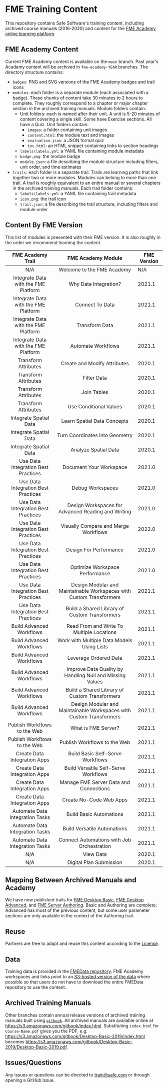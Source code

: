 # FME Training Content

This repository contains Safe Software's training content, including archived course manuals (2016-2020) and content for the [FME Academy online learning platform](https://community.safe.com/s/academy).

## FME Academy Content

Current FME Academy content is available on the `main` branch. Past year's Academy content will be archived in `fme-academy-YEAR` branches. The directory structure contains:

- `badges`: PNG and SVG versions of the FME Academy badges and trail icons
- `modules`: each folder is a separate module (each associated with a badge). These chunks of content take 30 minutes to 2 hours to complete. They roughly correspond to a chapter or major chapter section in the archived training manuals. Module folders contain:
  - Unit folders: each is named after their unit. A unit is 5-20 minutes of content covering a single skill. Some have Exercise sections. All have a Quiz. Unit folders contain:
    - `images`: a folder containing unit images
    - `content.html`: the module text and images
    - `evaluation.json`: a JSON format quiz
    - `toc.html`: an HTML snippet containing links to section headings
  - `labels\labels.yml`: a YAML file containing module metadata
  - `badge.png`: the module badge
  - `module.json`: a file describing the module structure including filters, unit order, and time estimates
- `trails`: each folder is a separate trail. Trails are learning paths that link together two or more modules. Modules can belong to more than one trail. A trail is roughly equivalent to an entire manual or several chapters in the archived training manuals. Each trail folder contains:
  - `labels\labels.yml`: a YAML file containing trail metadata
  - `icon.png`: the trail icon
  - `trail.json`: a file describing the trail structure, including filters and module order

## Content By FME Version

This list of modules is presented with their FME version. It is also roughly in the order we recommend learning the content.

|           FME Academy Trail          |                             FME Academy Module                      | FME Version |
|:------------------------------------:|:-------------------------------------------------------------------:|-------------|
| N/A                                  | Welcome to the FME Academy                                          | N/A         |
| Integrate Data with the FME Platform | Why Data Integration?                                               | 2021.1      |
| Integrate Data with the FME Platform | Connect To Data                                                     | 2021.1      |
| Integrate Data with the FME Platform | Transform Data                                                      | 2021.1      |
| Integrate Data with the FME Platform | Automate Workflows                                                  | 2021.1      |
| Transform Attributes                 | Create and Modify Attributes                                        | 2020.1      |
| Transform Attributes                 | Filter Data                                                         | 2020.1      |
| Transform Attributes                 | Join Tables                                                         | 2020.1      |
| Transform Attributes                 | Use Conditional Values                                              | 2020.1      |
| Integrate Spatial Data               | Learn Spatial Data Concepts                                         | 2020.1      |
| Integrate Spatial Data               | Turn Coordinates into Geometry                                      | 2020.1      |
| Integrate Spatial Data               | Analyze Spatial Data                                                | 2020.1      |
| Use Data Integration Best Practices  | Document Your Workspace                                             | 2021.0      |
| Use Data Integration Best Practices  | Debug Workspaces                                                    | 2021.0      |
| Use Data Integration Best Practices  | Design Workspaces for Advanced Reading and Writing                  | 2021.0      |
| Use Data Integration Best Practices  | Visually Compare and Merge Workflows                                | 2022.0      |
| Use Data Integration Best Practices  | Design For Performance                                              | 2021.0      |
| Use Data Integration Best Practices  | Optimize Workspace Performance                                      | 2021.0      |
| Use Data Integration Best Practices  | Design Modular and Maintainable Workspaces with Custom Transformers | 2021.1      |
| Use Data Integration Best Practices  | Build a Shared Library of Custom Transformers                       | 2021.1      |
| Build Advanced Workflows             | Read From and Write To Multiple Locations                           | 2021.1      |
| Build Advanced Workflows             | Work with Multiple Data Models Using Lists                          | 2021.1      |
| Build Advanced Workflows             | Leverage Ordered Data                                               | 2021.1      |
| Build Advanced Workflows             | Improve Data Quality by Handling Null and Missing Values            | 2021.1      |
| Build Advanced Workflows             | Build a Shared Library of Custom Transformers                       | 2021.1      |
| Build Advanced Workflows             | Design Modular and Maintainable Workspaces with Custom Transformers | 2021.1      |
| Publish Workflows to the Web         | What is FME Server?                                                 | 2021.1      |
| Publish Workflows to the Web         | Publish Workflows to the Web                                        | 2021.1      |
| Create Data Integration Apps         | Build Basic Self-Serve Workflows                                    | 2021.1      |
| Create Data Integration Apps         | Build Versatile Self-Serve Workflows                                | 2021.1      |
| Create Data Integration Apps         | Manage FME Server Data and Connections                              | 2021.1      |
| Create Data Integration Apps         | Create No-Code Web Apps                                             | 2021.1      |
| Automate Data Integration Tasks      | Build Basic Automations                                             | 2021.1      |
| Automate Data Integration Tasks      | Build Versatile Automations                                         | 2021.1      |
| Automate Data Integration Tasks      | Connect Automations with Job Orchestration                          | 2021.1      |
| N/A                                  | View Data                                                           | 2020.1      |
| N/A                                  | Digital Plan Submission                                             | 2020.1      |

## Mapping Between Archived Manuals and Academy

We have now published trails for [FME Desktop Basic](https://safe.my.trailhead.com/en/content/safe/trails/fme-desktop-basic), [FME Desktop Advanced](https://safe.my.trailhead.com/en/content/safe/trails/fme-desktop-advanced), and [FME Server Authoring](https://safe.my.trailhead.com/en/content/safe/trails/fme-server-authoring). Basic and Authoring are complete; Advanced has most of the previous content, but some user parameter sections are only available in the context of the Authoring trail.

## Reuse

Partners are free to adapt and reuse this content according to the [License](LICENSE.md).

## Data

Training data is provided in the [FMEData repository](https://github.com/safesoftware/FMEData/). FME Academy workspaces and links point to an [S3-hosted version of the data](https://s3.amazonaws.com/FMEData/FMEData2021/index.html) where possible so that users do not have to download the entire FMEData repository to use the content.

## Archived Training Manuals

Other branches contain annual release versions of archived training manuals built using [`gitbook`](https://www.npmjs.com/package/gitbook). All archived manuals are available online at https://s3.amazonaws.com/gitbook/index.html. Substituting `index.html` for `Course-Name.pdf` gives you the PDF, e.g. https://s3.amazonaws.com/gitbook/Desktop-Basic-2019/index.html becomes https://s3.amazonaws.com/gitbook/Desktop-Basic-2019/Desktop-Basic-2019.pdf.

## Issues/Questions

Any issues or questions can be directed to train@safe.com or through opening a GitHub Issue.
